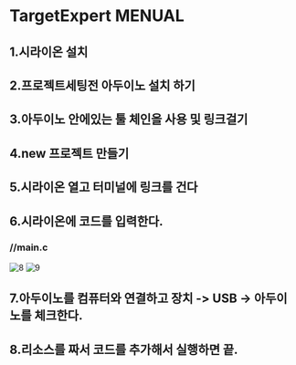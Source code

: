 # TargetExpert MENUAL
## 1.시라이온 설치
## 2.프로젝트세팅전 아두이노 설치 하기
## 3.아두이노 안에있는 툴 체인을 사용 및 링크걸기
## 4.new 프로젝트 만들기
## 5.시라이온 열고 터미널에 링크를 건다
## 6.시라이온에 코드를 입력한다.
### //main.c 
![8](https://user-images.githubusercontent.com/54826629/68265181-b75e7b80-008e-11ea-8077-7afe45e9a97f.JPG)
![9](https://user-images.githubusercontent.com/54826629/68265227-d6f5a400-008e-11ea-9839-e0e49ea0c06b.JPG)
## 7.아두이노를 컴퓨터와 연결하고 장치 -> USB -> 아두이노를 체크한다.
## 8.리소스를 짜서 코드를 추가해서 실행하면 끝.
